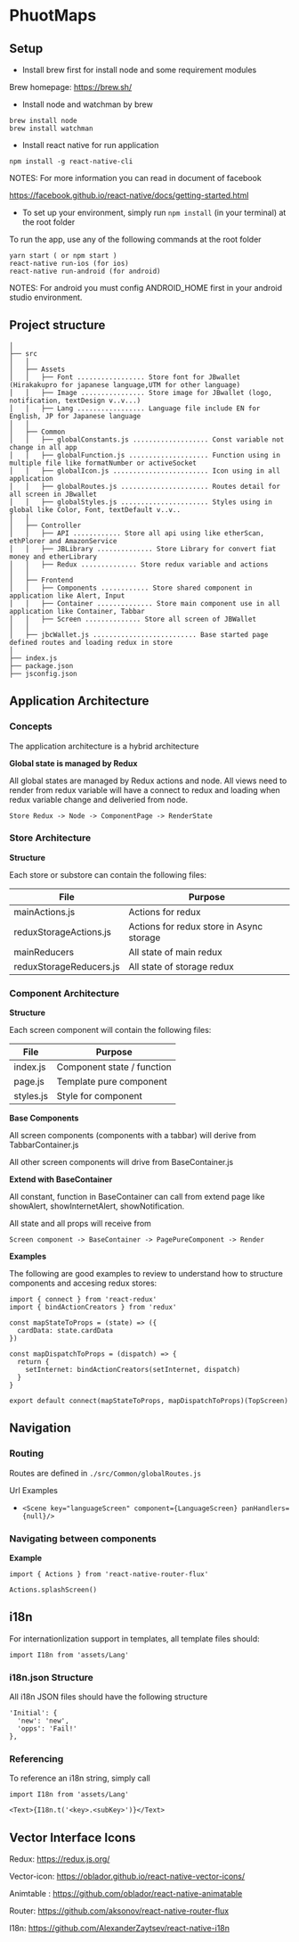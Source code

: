 # PhuotMaps

## Setup
- Install brew first for install node and some requirement modules

Brew homepage: https://brew.sh/

- Install node and watchman by brew 
```
brew install node
brew install watchman
```
- Install react native for run application
```
npm install -g react-native-cli
```
NOTES: For more information you can read in document of facebook 

https://facebook.github.io/react-native/docs/getting-started.html

- To set up your environment, simply run `npm install` (in your terminal) at the root folder

To run the app, use any of the following commands at the root folder
```
yarn start ( or npm start )
react-native run-ios (for ios)
react-native run-android (for android)
```
NOTES: For android you must config ANDROID_HOME first in your android studio environment.

## Project structure
```
│
├── src
│   │
│   ├── Assets
│   │   ├── Font ................. Store font for JBwallet (Hirakakupro for japanese language,UTM for other language)
│   │   ├── Image ................ Store image for JBwallet (logo, notification, textDesign v..v...)
│   │   ├── Lang ................. Language file include EN for English, JP for Japanese language
│   │
│   ├── Common
│   │   ├── globalConstants.js ................... Const variable not change in all app
│   │   ├── globalFunction.js .................... Function using in multiple file like formatNumber or activeSocket
│   │   ├── globalIcon.js ........................ Icon using in all application
│   │   ├── globalRoutes.js ...................... Routes detail for all screen in JBwallet
│   │   ├── globalStyles.js ...................... Styles using in global like Color, Font, textDefault v..v.. 
│   │
│   ├── Controller 
│   │   ├── API ............ Store all api using like etherScan, ethPlorer and AmazonService
│   │   ├── JBLibrary .............. Store Library for convert fiat money and etherLibrary 
│   │   ├── Redux .............. Store redux variable and actions
│   │
│   ├── Frontend 
│   │   ├── Components ............ Store shared component in application like Alert, Input
│   │   ├── Container .............. Store main component use in all application like Container, Tabbar 
│   │   ├── Screen .............. Store all screen of JBWallet
│   │
│   ├── jbcWallet.js .......................... Base started page defined routes and loading redux in store
│
├── index.js
├── package.json
├── jsconfig.json
```

## Application Architecture

### Concepts

The application architecture is a hybrid architecture

**Global state is managed by Redux**

All global states are managed by Redux actions and node.  All views need to render from redux variable will have a connect to redux and loading when redux variable change and deliveried from node.

```
Store Redux -> Node -> ComponentPage -> RenderState
```

### Store Architecture

**Structure**

Each store or substore can contain the following files:

| File                      | Purpose      |
| ------------------------- | ------------ |
| mainActions.js            | Actions for redux |
| reduxStorageActions.js    | Actions for redux store in Async storage |
| mainReducers              | All state of main redux |
| reduxStorageReducers.js   | All state of storage redux |

### Component Architecture

**Structure**

Each screen component will contain the following files:

| File            | Purpose                     |
| --------------- | --------------------------- |
| index.js        | Component state / function  |
| page.js         | Template pure component     |
| styles.js       | Style for component         | 


**Base Components**

All screen components (components with a tabbar) will derive from TabbarContainer.js

All other screen components will drive from BaseContainer.js

**Extend with BaseContainer**

All constant, function in BaseContainer can call from extend page like showAlert, showInternetAlert, showNotification. 

All state and all props will receive from 
```
Screen component -> BaseContainer -> PagePureComponent -> Render
```

**Examples**

The following are good examples to review to understand how to structure components and accesing redux stores:
```
import { connect } from 'react-redux'
import { bindActionCreators } from 'redux'

const mapStateToProps = (state) => ({
  cardData: state.cardData
})

const mapDispatchToProps = (dispatch) => {
  return {
    setInternet: bindActionCreators(setInternet, dispatch)
  }
}

export default connect(mapStateToProps, mapDispatchToProps)(TopScreen)
```

## Navigation

### Routing
Routes are defined in `./src/Common/globalRoutes.js`

Url Examples
* `<Scene key="languageScreen" component={LanguageScreen} panHandlers={null}/>`

### Navigating between components
**Example**
```
import { Actions } from 'react-native-router-flux'

Actions.splashScreen()
```

## i18n
For internationlization support in templates, all template files should:

```
import I18n from 'assets/Lang'
```

### i18n.json Structure
All i18n JSON files should have the following structure
```
'Initial': {
  'new': 'new',
  'opps': 'Fail!'
},
```
### Referencing
To reference an i18n string, simply call
```
import I18n from 'assets/Lang'

<Text>{I18n.t('<key>.<subKey>')}</Text>
```

## Vector Interface Icons
Redux: https://redux.js.org/

Vector-icon: https://oblador.github.io/react-native-vector-icons/

Animtable : https://github.com/oblador/react-native-animatable

Router: https://github.com/aksonov/react-native-router-flux

I18n: https://github.com/AlexanderZaytsev/react-native-i18n
